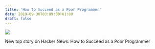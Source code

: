 ```yaml
---
title: 'How to Succeed as a Poor Programmer'
date: 2019-09-30T03:09:00+01:00
draft: false
---
```


![](https://ifttt.com/images/no_image_card.png)  

New top story on Hacker News: How to Succeed as a Poor Programmer